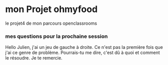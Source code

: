 # mon Projet ohmyfood

le projet4 de mon parcours
openclassrooms


### mes questions pour la prochaine session


Hello Julien, j'ai un jeu de gauche à droite. Ce n'est pas la première fois que j'ai ce genre de problème.
Pourrais-tu me dire, c'est dû à quoi et comment le résoudre. Je te remercie.

